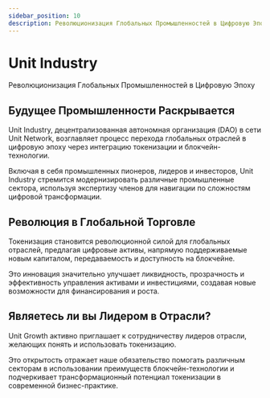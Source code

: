 ```yaml
---
sidebar_position: 10
description: Революционизация Глобальных Промышленностей в Цифровую Эпоху
---
```


# Unit Industry

Революционизация Глобальных Промышленностей в Цифровую Эпоху

## Будущее Промышленности Раскрывается

Unit Industry, децентрализованная автономная организация (DAO) в сети Unit Network, возглавляет процесс перехода глобальных отраслей в цифровую эпоху через интеграцию токенизации и блокчейн-технологии.

Включая в себя промышленных пионеров, лидеров и инвесторов, Unit Industry стремится модернизировать различные промышленные сектора, используя экспертизу членов для навигации по сложностям цифровой трансформации.

## Революция в Глобальной Торговле

Токенизация становится революционной силой для глобальных отраслей, предлагая цифровые активы, напрямую поддерживаемые новым капиталом, передаваемость и доступность на блокчейне.

Это инновация значительно улучшает ликвидность, прозрачность и эффективность управления активами и инвестициями, создавая новые возможности для финансирования и роста.

## Являетесь ли вы Лидером в Отрасли?

Unit Growth активно приглашает к сотрудничеству лидеров отрасли, желающих понять и использовать токенизацию.

Это открытость отражает наше обязательство помогать различным секторам в использовании преимуществ блокчейн-технологии и подчеркивает трансформационный потенциал токенизации в современной бизнес-практике.
